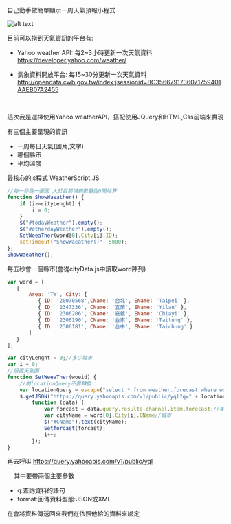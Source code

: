 自己動手做簡單顯示一周天氣預報小程式

![alt text](https://az787680.vo.msecnd.net/user/九桃/e5d32e1d-950b-4dfa-9abc-eae333a7ae6c/1495339070_24073.PNG)

目前可以撈到天氣資訊的平台有:

* Yahoo weather API:
每2~3小時更新一次天氣資料
https://developer.yahoo.com/weather/

* 氣象資料開放平台:
每15~30分更新一次天氣資料
http://opendata.cwb.gov.tw/index;jsessionid=8C3566791736071759401AAEB07A2455

<br/>

這次我是選擇使用Yahoo weatherAPI，搭配使用JQuery和HTML,Css前端來實現

有三個主要呈現的資訊

- 一周每日天氣(圖片,文字)
- 哪個縣市
- 平均溫度

最核心的js程式 WeatherScript.JS
```javascript
//每一秒跑一張圖 大於目前城鎮數量從0開始算
function ShowWaeather() {
    if (i>=cityLenght) {
        i = 0;
    }
    $("#todayWeather").empty();
    $("#otherdayWeather").empty();
    SetWeeaTher(word[0].City[i].ID);
    setTimeout("ShowWaeather()", 5000);
};
ShowWaeather();
```
每五秒會一個縣市(會從cityData.js中讀取word陣列)
```javascript
var word = [
   {
	   Area: 'TW', City: [
		  { ID: '20070568',CName: '台北', EName: 'Taipei' },
	      { ID: '2347336', CName: '宜蘭', EName: 'Yilan' },
		  { ID: '2306206', CName: '嘉義', EName: 'Chiayi' },
		  { ID: '2306190', CName: '台東', EName: 'Taitung' },
		  { ID: '2306181', CName: '台中', EName: 'Taichung' }
	   ]
   }
];
```


```javascript
var cityLenght = 0;//多少城市
var i = 0;
//設置天氣圖
function SetWeeaTher(woeid) {
    //將locationQuery不要轉換
    var locationQuery = escape("select * from weather.forecast where woeid ='" + woeid + "' and u='c'");
    $.getJSON("https://query.yahooapis.com/v1/public/yql?q=" + locationQuery + "&format=json",
        function (data) {
            var forcast = data.query.results.channel.item.forecast;//本周天氣
            var cityName = word[0].City[i].CName//城市
			$("#CName").text(cityName);
			Setforcast(forcast);
			i++;
        });
}
```

再去呼叫 https://query.yahooapis.com/v1/public/yql

    其中要帶兩個主要參數
 * q:查詢資料的語句
 * format:回傳資料型態:JSON或XML
 
在會將資料傳送回來我們在依照他給的資料來綁定
